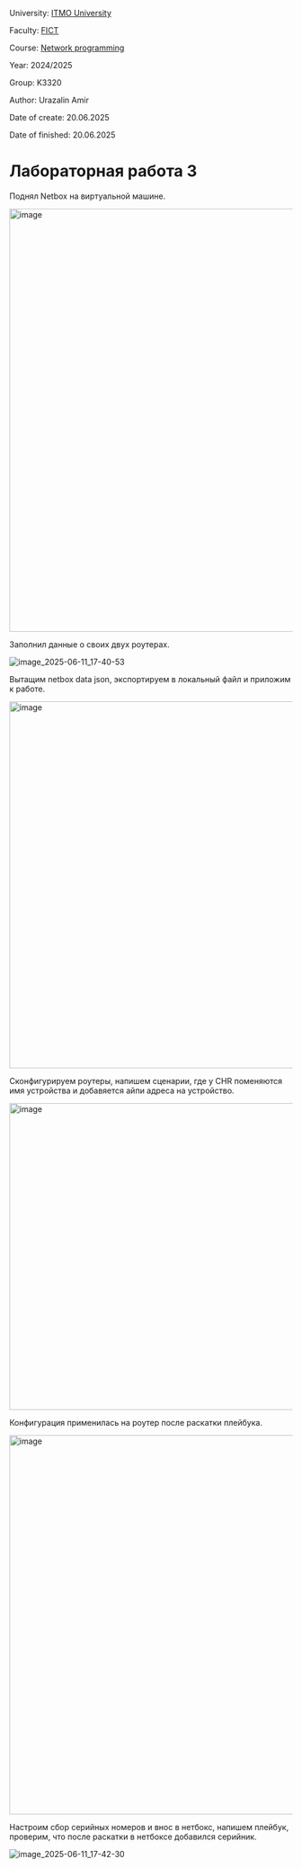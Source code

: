 University: [ITMO University](https://itmo.ru/ru/)

Faculty: [FICT](https://fict.itmo.ru)

Course: [Network programming](https://github.com/itmo-ict-faculty/network-programming)

Year: 2024/2025

Group: K3320

Author: Urazalin Amir

Date of create: 20.06.2025

Date of finished: 20.06.2025

# Лабораторная работа 3

Поднял Netbox на виртуальной машине.

<img width="753" alt="image" src="https://github.com/user-attachments/assets/acc288f8-e624-4c96-bcc2-018ffe4965ea" />

Заполнил данные о своих двух роутерах.

![image_2025-06-11_17-40-53](https://github.com/user-attachments/assets/e4b784a4-1369-4a34-9d42-bc98bdd7c86d)

Вытащим netbox data json, экспортируем в локальный файл и приложим к работе.

<img width="653" alt="image" src="https://github.com/user-attachments/assets/5885d9fc-35c9-4df2-8f2a-47d54d3a6506" />

Сконфигурируем роутеры, напишем сценарии, где у CHR поменяются имя устройства и добавяется айпи адреса на устройство.

<img width="546" alt="image" src="https://github.com/user-attachments/assets/e689462c-72af-4c21-aa90-fbcb1e5bbde8" />

Конфигурация применилась на роутер после раскатки плейбука.

<img width="675" alt="image" src="https://github.com/user-attachments/assets/135abe23-3b00-4e59-ae13-aa12104e6822" />

Настроим сбор серийных номеров и внос в нетбокс, напишем плейбук, проверим, что после раскатки в нетбоксе добавился серийник.

![image_2025-06-11_17-42-30](https://github.com/user-attachments/assets/586e577a-a898-4f65-af1c-4b13944f6352)

